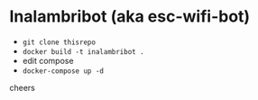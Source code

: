 # Inalambribot (aka esc-wifi-bot)

- `git clone thisrepo`
- `docker build -t inalambribot .`
- edit compose
- `docker-compose up -d`

cheers
